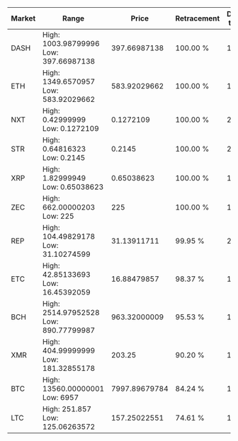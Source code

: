 | Market | Range | Price| Retracement | Doubles to 50% |
| --- | --- | --- | --- | --- |
| DASH | High: 1003.98799996<br />Low: 397.66987138 | 397.66987138 | 100.00 % | 1.76 |
| ETH | High: 1349.6570957<br />Low: 583.92029662 | 583.92029662 | 100.00 % | 1.66 |
| NXT | High: 0.42999999<br />Low: 0.1272109 | 0.1272109 | 100.00 % | 2.19 |
| STR | High: 0.64816323<br />Low: 0.2145 | 0.2145 | 100.00 % | 2.01 |
| XRP | High: 1.82999949<br />Low: 0.65038623 | 0.65038623 | 100.00 % | 1.91 |
| ZEC | High: 662.00000203<br />Low: 225 | 225 | 100.00 % | 1.97 |
| REP | High: 104.49829178<br />Low: 31.10274599 | 31.13911711 | 99.95 % | 2.18 |
| ETC | High: 42.85133693<br />Low: 16.45392059 | 16.88479857 | 98.37 % | 1.76 |
| BCH | High: 2514.97952528<br />Low: 890.77799987 | 963.32000009 | 95.53 % | 1.77 |
| XMR | High: 404.99999999<br />Low: 181.32855178 | 203.25 | 90.20 % | 1.44 |
| BTC | High: 13560.00000001<br />Low: 6957 | 7997.89679784 | 84.24 % | 1.28 |
| LTC | High: 251.857<br />Low: 125.06263572 | 157.25022551 | 74.61 % | 1.20 |
